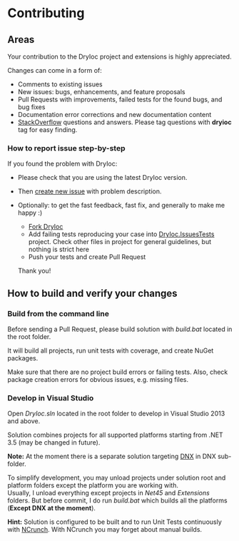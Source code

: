 # Contributing

## Areas

Your contribution to the DryIoc project and extensions is highly appreciated.

Changes can come in a form of:

- Comments to existing issues
- New issues: bugs, enhancements, and feature proposals
- Pull Requests with improvements, failed tests for the found bugs, and bug fixes
- Documentation error corrections and new documentation content
- [StackOverflow](http://stackoverflow.com/questions/tagged/dryioc) questions and answers. Please tag questions with __dryioc__ tag for easy finding.


### How to report issue step-by-step

If you found the problem with DryIoc:

 - Please check that you are using the latest DryIoc version.
 - Then [create new issue](https://bitbucket.org/dadhi/dryioc/issues/new) with problem description.
 - Optionally: to get the fast feedback, fast fix, and generally to make me happy :) 
     - [Fork DryIoc](https://bitbucket.org/dadhi/dryioc/fork)
     - Add failing tests reproducing your case into [DryIoc.IssuesTests](https://bitbucket.org/dadhi/dryioc/src/8510666893daaea1d07b49ba0dfcbf3f95dcccd4/Net45/DryIoc.IssuesTests/?at=dev) project. Check other files in project for general guidelines, but nothing is strict here
     - Push your tests and create Pull Request
     
    Thank you!


## How to build and verify your changes

### Build from the command line 

Before sending a Pull Request, please build solution with _build.bat_ located in the root folder.

It will build all projects, run unit tests with coverage, and create NuGet packages.

Make sure that there are no project build errors or failing tests. Also, check package creation errors for obvious issues, e.g. missing files.


### Develop in Visual Studio

Open _DryIoc.sln_ located in the root folder to develop in Visual Studio 2013 and above. 

Solution combines projects for all supported platforms starting from .NET 3.5 (may be changed in future).

__Note:__ At the moment there is a separate solution targeting [DNX](https://github.com/aspnet/dnx) in DNX sub-folder.

To simplify development, you may unload projects under solution root and platform folders except the platform you are working with.  
Usually, I unload everything except projects in _Net45_ and _Extensions_ folders. But before commit, I do run _build.bat_ which builds all the platforms (__Except DNX at the moment__).

__Hint:__ Solution is configured to be built and to run Unit Tests continuously with [NCrunch](http://www.ncrunch.net/). With NCrunch you may forget about manual builds.






